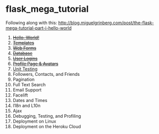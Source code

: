 # flask_mega_tutorial
Following along with this: http://blog.miguelgrinberg.com/post/the-flask-mega-tutorial-part-i-hello-world

1. ~~[Hello, World!](http://blog.miguelgrinberg.com/post/the-flask-mega-tutorial-part-i-hello-world)~~ 
2. ~~[Templates](http://blog.miguelgrinberg.com/post/the-flask-mega-tutorial-part-ii-templates)~~
3. ~~[Web Forms](http://blog.miguelgrinberg.com/post/the-flask-mega-tutorial-part-iii-web-forms)~~
4. ~~[Database](http://blog.miguelgrinberg.com/post/the-flask-mega-tutorial-part-iv-database)~~
5. ~~[User Logins](http://blog.miguelgrinberg.com/post/the-flask-mega-tutorial-part-v-user-logins)~~
6. ~~[Profile Page & Avatars](http://blog.miguelgrinberg.com/post/the-flask-mega-tutorial-part-vi-profile-page-and-avatars)~~
7. [Unit Testing](http://blog.miguelgrinberg.com/post/the-flask-mega-tutorial-part-vii-unit-testing)
8. Followers, Contacts, and Friends
9. Pagination
10. Full Text Search
11. Email Support
12. Facelift
13. Dates and Times
14. l18n and L10n
15. Ajax
16. Debugging, Testing, and Profiling
17. Deployment on Linux
18. Deployment on the Heroku Cloud
